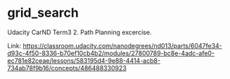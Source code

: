 # grid_search
Udacity CarND Term3 2. Path Planning excercise. 

Link: https://classroom.udacity.com/nanodegrees/nd013/parts/6047fe34-d93c-4f50-8336-b70ef10cb4b2/modules/27800789-bc8e-4adc-afe0-ec781e82ceae/lessons/583195d4-9e88-4414-acb8-734ab78f9b16/concepts/486488330923
